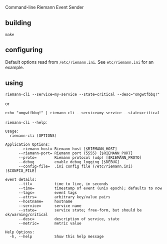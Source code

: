 Command-line Riemann Event Sender

## building

    make

## configuring

Default options read from `/etc/riemann.ini`.  See `etc/riemann.ini` for an example.

## using

    riemann-cli --service=my-service --state=critical --desc="omgwtfbbq!"

or

    echo "omgwtfbbq!" | riemann-cli --service=my-service --state=critical

`riemann-cli --help`:

    Usage:
      riemann-cli [OPTIONS]
    
    Application Options:
          --riemann-host= Riemann host [$RIEMANN_HOST]
          --riemann-port= Riemann port (5555) [$RIEMANN_PORT]
          --proto=        Riemann protocol (udp) [$RIEMANN_PROTO]
          --debug         enable debug logging [$DEBUG]
          --config-file=  .ini config file (/etc/riemann.ini) [$CONFIG_FILE]
    
    event details:
          --ttl=          time to live, in seconds
          --time=         timestamp of event (unix epoch); defaults to now
          --tags=         event tags
          --attrs=        arbitrary key/value pairs
          --hostname=     hostname
          --service=      service name
          --state=        service state; free-form, but should be ok/warning/critical
          --desc=         description of service, state
          --metric=       metric value
    
    Help Options:
      -h, --help          Show this help message
